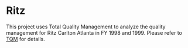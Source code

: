 # Ritz
This project uses Total Quality Management to analyze the quality management for Ritz Carlton Atlanta in FY 1998 and 1999. Please refer to [TQM](https://github.com/zhaokw/Ritz/blob/master/TQM.ipynb) for details.
